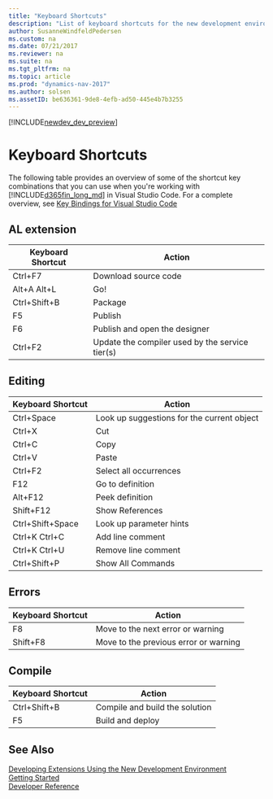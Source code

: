 ```yaml
---
title: "Keyboard Shortcuts"
description: "List of keyboard shortcuts for the new development environment."
author: SusanneWindfeldPedersen
ms.custom: na
ms.date: 07/21/2017
ms.reviewer: na
ms.suite: na
ms.tgt_pltfrm: na
ms.topic: article
ms.prod: "dynamics-nav-2017"
ms.author: solsen
ms.assetID: be636361-9de8-4efb-ad50-445e4b7b3255
---
```


[!INCLUDE[newdev_dev_preview](includes/newdev_dev_preview.md)]

# Keyboard Shortcuts
The following table provides an overview of some of the shortcut key combinations that you can use when you're working with [!INCLUDE[d365fin_long_md](includes/d365fin_long_md.md)] in Visual Studio Code. For a complete overview, see [Key Bindings for Visual Studio Code](https://code.visualstudio.com/docs/customization/keybindings)

## AL extension 
|Keyboard Shortcut| Action|
|-----------------|-------|
|Ctrl+F7|Download source code|
|Alt+A Alt+L|Go!|
|Ctrl+Shift+B|Package|
|F5|Publish|
|F6|Publish and open the designer|
|Ctrl+F2|Update the compiler used by the service tier(s)|

## Editing
|Keyboard Shortcut| Action|
|-----------------|-------|
|Ctrl+Space|Look up suggestions for the current object|
|Ctrl+X|Cut|
|Ctrl+C|Copy|
|Ctrl+V|Paste|
|Ctrl+F2|Select all occurrences|
|F12|Go to definition|
|Alt+F12|Peek definition|
|Shift+F12|Show References|
|Ctrl+Shift+Space|Look up parameter hints|
|Ctrl+K Ctrl+C|Add line comment|
|Ctrl+K Ctrl+U|Remove line comment|
|Ctrl+Shift+P|Show All Commands|

## Errors
|Keyboard Shortcut| Action|
|-----------------|-------|
|F8|Move to the next error or warning|
|Shift+F8|Move to the previous error or warning|

## Compile
|Keyboard Shortcut| Action|
|-----------------|-------|
|Ctrl+Shift+B|Compile and build the solution|
|F5|Build and deploy|

## See Also
[Developing Extensions Using the New Development Environment](devenv-dev-overview.md)  
[Getting Started](devenv-get-started.md)    
[Developer Reference](devenv-reference-overview.md)
